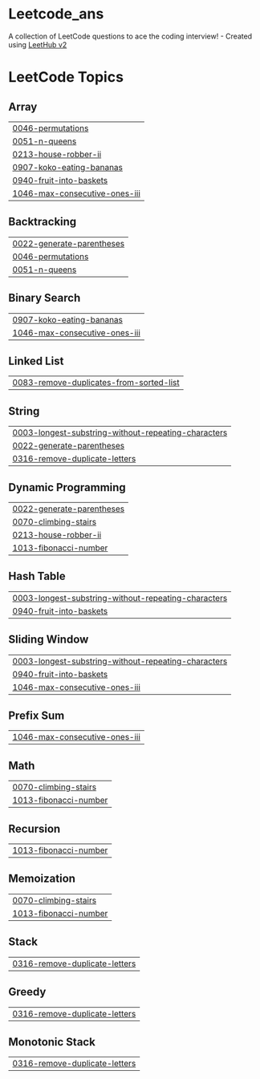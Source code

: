 # Leetcode_ans
A collection of LeetCode questions to ace the coding interview! - Created using [LeetHub v2](https://github.com/arunbhardwaj/LeetHub-2.0)

<!---LeetCode Topics Start-->
# LeetCode Topics
## Array
|  |
| ------- |
| [0046-permutations](https://github.com/mohitgupta02/Leetcode_ans/tree/master/0046-permutations) |
| [0051-n-queens](https://github.com/mohitgupta02/Leetcode_ans/tree/master/0051-n-queens) |
| [0213-house-robber-ii](https://github.com/mohitgupta02/Leetcode_ans/tree/master/0213-house-robber-ii) |
| [0907-koko-eating-bananas](https://github.com/mohitgupta02/Leetcode_ans/tree/master/0907-koko-eating-bananas) |
| [0940-fruit-into-baskets](https://github.com/mohitgupta02/Leetcode_ans/tree/master/0940-fruit-into-baskets) |
| [1046-max-consecutive-ones-iii](https://github.com/mohitgupta02/Leetcode_ans/tree/master/1046-max-consecutive-ones-iii) |
## Backtracking
|  |
| ------- |
| [0022-generate-parentheses](https://github.com/mohitgupta02/Leetcode_ans/tree/master/0022-generate-parentheses) |
| [0046-permutations](https://github.com/mohitgupta02/Leetcode_ans/tree/master/0046-permutations) |
| [0051-n-queens](https://github.com/mohitgupta02/Leetcode_ans/tree/master/0051-n-queens) |
## Binary Search
|  |
| ------- |
| [0907-koko-eating-bananas](https://github.com/mohitgupta02/Leetcode_ans/tree/master/0907-koko-eating-bananas) |
| [1046-max-consecutive-ones-iii](https://github.com/mohitgupta02/Leetcode_ans/tree/master/1046-max-consecutive-ones-iii) |
## Linked List
|  |
| ------- |
| [0083-remove-duplicates-from-sorted-list](https://github.com/mohitgupta02/Leetcode_ans/tree/master/0083-remove-duplicates-from-sorted-list) |
## String
|  |
| ------- |
| [0003-longest-substring-without-repeating-characters](https://github.com/mohitgupta02/Leetcode_ans/tree/master/0003-longest-substring-without-repeating-characters) |
| [0022-generate-parentheses](https://github.com/mohitgupta02/Leetcode_ans/tree/master/0022-generate-parentheses) |
| [0316-remove-duplicate-letters](https://github.com/mohitgupta02/Leetcode_ans/tree/master/0316-remove-duplicate-letters) |
## Dynamic Programming
|  |
| ------- |
| [0022-generate-parentheses](https://github.com/mohitgupta02/Leetcode_ans/tree/master/0022-generate-parentheses) |
| [0070-climbing-stairs](https://github.com/mohitgupta02/Leetcode_ans/tree/master/0070-climbing-stairs) |
| [0213-house-robber-ii](https://github.com/mohitgupta02/Leetcode_ans/tree/master/0213-house-robber-ii) |
| [1013-fibonacci-number](https://github.com/mohitgupta02/Leetcode_ans/tree/master/1013-fibonacci-number) |
## Hash Table
|  |
| ------- |
| [0003-longest-substring-without-repeating-characters](https://github.com/mohitgupta02/Leetcode_ans/tree/master/0003-longest-substring-without-repeating-characters) |
| [0940-fruit-into-baskets](https://github.com/mohitgupta02/Leetcode_ans/tree/master/0940-fruit-into-baskets) |
## Sliding Window
|  |
| ------- |
| [0003-longest-substring-without-repeating-characters](https://github.com/mohitgupta02/Leetcode_ans/tree/master/0003-longest-substring-without-repeating-characters) |
| [0940-fruit-into-baskets](https://github.com/mohitgupta02/Leetcode_ans/tree/master/0940-fruit-into-baskets) |
| [1046-max-consecutive-ones-iii](https://github.com/mohitgupta02/Leetcode_ans/tree/master/1046-max-consecutive-ones-iii) |
## Prefix Sum
|  |
| ------- |
| [1046-max-consecutive-ones-iii](https://github.com/mohitgupta02/Leetcode_ans/tree/master/1046-max-consecutive-ones-iii) |
## Math
|  |
| ------- |
| [0070-climbing-stairs](https://github.com/mohitgupta02/Leetcode_ans/tree/master/0070-climbing-stairs) |
| [1013-fibonacci-number](https://github.com/mohitgupta02/Leetcode_ans/tree/master/1013-fibonacci-number) |
## Recursion
|  |
| ------- |
| [1013-fibonacci-number](https://github.com/mohitgupta02/Leetcode_ans/tree/master/1013-fibonacci-number) |
## Memoization
|  |
| ------- |
| [0070-climbing-stairs](https://github.com/mohitgupta02/Leetcode_ans/tree/master/0070-climbing-stairs) |
| [1013-fibonacci-number](https://github.com/mohitgupta02/Leetcode_ans/tree/master/1013-fibonacci-number) |
## Stack
|  |
| ------- |
| [0316-remove-duplicate-letters](https://github.com/mohitgupta02/Leetcode_ans/tree/master/0316-remove-duplicate-letters) |
## Greedy
|  |
| ------- |
| [0316-remove-duplicate-letters](https://github.com/mohitgupta02/Leetcode_ans/tree/master/0316-remove-duplicate-letters) |
## Monotonic Stack
|  |
| ------- |
| [0316-remove-duplicate-letters](https://github.com/mohitgupta02/Leetcode_ans/tree/master/0316-remove-duplicate-letters) |
<!---LeetCode Topics End-->